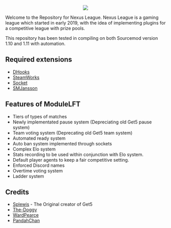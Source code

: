 <p align="center">
<img src="https://avatars1.githubusercontent.com/u/44357069?s=200&v=4">
</p>

Welcome to the Repository for Nexus League. Nexus League is a gaming league which started in early 2019, with the idea of implementing plugins for a competitive league with prize pools.

This repository has been tested in compiling on both Sourcemod version 1.10 and 1.11 with automation.

## Required extensions
* [DHooks](https://forums.alliedmods.net/showthread.php?t=180114)
* [SteamWorks](https://forums.alliedmods.net/showthread.php?t=229556)
* [Socket](https://forums.alliedmods.net/showthread.php?t=67640)
* [SMJansson](https://forums.alliedmods.net/showthread.php?t=184604)

## Features of ModuleLFT
* Tiers of types of matches
* Newly implementated pause system (Depreciating old Get5 pause system)
* Team voting system (Deprecating old Get5 team system)
* Automated ready system
* Auto ban system implemented through sockets
* Complex Elo system
* Stats recording to be used within conjunction with Elo system.
* Default player agents to keep a fair competitive setting.
* Enforced Discord names
* Overtime voting system
* Ladder system

## Credits
* [Splewis](https://github.com/splewis) - The Original creator of Get5
* [The-Doggy](https://github.com/The-Doggy)
* [WardPearce](https://github.com/WardPearce)
* [PandahChan](https://github.com/PandahChan)

